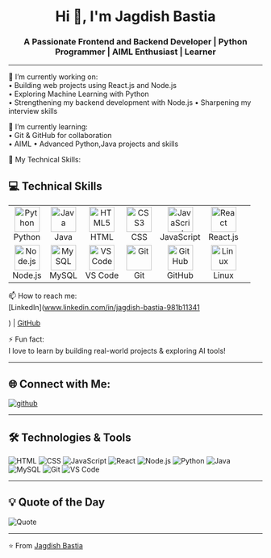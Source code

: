 <h1 align="center">Hi 👋, I'm Jagdish Bastia</h1>
<h3 align="center">A Passionate Frontend and Backend Developer | Python Programmer | AIML Enthusiast | Learner</h3>

---

🔭 I’m currently working on:  
• Building web projects using React.js and Node.js  
• Exploring Machine Learning with Python  
• Strengthening my backend development with Node.js
• Sharpening my interview skills


🌱 I’m currently learning:  
• Git & GitHub for collaboration  
• AIML
• Advanced Python,Java projects and skills

💬 My Technical Skills:  
<h2>💻 Technical Skills</h2>

<table>
  <tr>
    <td align="center">
      <img src="https://cdn.jsdelivr.net/gh/tandpfun/skill-icons/icons/Python-Dark.svg" height="50" alt="Python"/><br/>Python
    </td>
    <td align="center">
      <img src="https://cdn.jsdelivr.net/gh/tandpfun/skill-icons/icons/Java-Dark.svg" height="50" alt="Java"/><br/>Java
    </td>
    <td align="center">
      <img src="https://cdn.jsdelivr.net/gh/tandpfun/skill-icons/icons/HTML.svg" height="50" alt="HTML5"/><br/>HTML
    </td>
    <td align="center">
      <img src="https://cdn.jsdelivr.net/gh/tandpfun/skill-icons/icons/CSS.svg" height="50" alt="CSS3"/><br/>CSS
    </td>
    <td align="center">
      <img src="https://cdn.jsdelivr.net/gh/tandpfun/skill-icons/icons/JavaScript.svg" height="50" alt="JavaScript"/><br/>JavaScript
    </td>
    <td align="center">
      <img src="https://cdn.jsdelivr.net/gh/tandpfun/skill-icons/icons/React-Dark.svg" height="50" alt="React"/><br/>React.js
    </td>
  </tr>
  <tr>
    <td align="center">
      <img src="https://cdn.jsdelivr.net/gh/tandpfun/skill-icons/icons/NodeJS-Dark.svg" height="50" alt="Node.js"/><br/>Node.js
    </td>
    <td align="center">
      <img src="https://cdn.jsdelivr.net/gh/tandpfun/skill-icons/icons/MySQL-Dark.svg" height="50" alt="MySQL"/><br/>MySQL
    </td>
    <td align="center">
      <img src="https://cdn.jsdelivr.net/gh/tandpfun/skill-icons/icons/VSCode-Light.svg" height="50" alt="VS Code"/><br/>VS Code
    </td>
    <td align="center">
      <img src="https://cdn.jsdelivr.net/gh/tandpfun/skill-icons/icons/Git.svg" height="50" alt="Git"/><br/>Git
    </td>
    <td align="center">
      <img src="https://cdn.jsdelivr.net/gh/tandpfun/skill-icons/icons/Github-Dark.svg" height="50" alt="GitHub"/><br/>GitHub
    </td>
    <td align="center">
      <img src="https://cdn.jsdelivr.net/gh/tandpfun/skill-icons/icons/Linux-Dark.svg" height="50" alt="Linux"/><br/>Linux
       <td align="center">
    </td>
  </tr>
</table>

📫 How to reach me:  
[LinkedIn](www.linkedin.com/in/jagdish-bastia-981b11341

) | [GitHub](https://github.com/JagdishBastia)

⚡ Fun fact:  
I love to learn by building real-world projects & exploring AI tools!

---

## 🌐 Connect with Me:
<p align="left">
  <a href="www.linkedin.com/in/jagdish-bastia-981b11341

" target="blank"><img align="center" src="https://img.shields.io/badge/LinkedIn-blue?style=flat-square&logo=linkedin" alt="linkedin" /></a>
  <a href="https://github.com/YOUR_USERNAME" target="blank"><img align="center" src="https://img.shields.io/badge/GitHub-100000?style=flat-square&logo=github&logoColor=white" alt="github" /></a>
</p>

---

## 🛠️ Technologies & Tools

![HTML](https://img.shields.io/badge/-HTML5-orange?style=flat&logo=html5)
![CSS](https://img.shields.io/badge/-CSS3-blue?style=flat&logo=css3)
![JavaScript](https://img.shields.io/badge/-JavaScript-yellow?style=flat&logo=javascript)
![React](https://img.shields.io/badge/-React-blue?style=flat&logo=react)
![Node.js](https://img.shields.io/badge/-Node.js-green?style=flat&logo=node.js)
![Python](https://img.shields.io/badge/-Python-blue?style=flat&logo=python)
![Java](https://img.shields.io/badge/-Java-red?style=flat&logo=java)
![MySQL](https://img.shields.io/badge/-MySQL-blue?style=flat&logo=mysql)
![Git](https://img.shields.io/badge/-Git-orange?style=flat&logo=git)
![VS Code](https://img.shields.io/badge/-VS%20Code-blue?style=flat&logo=visual-studio-code)

---
## 💡 Quote of the Day
![Quote](https://quotes-github-readme.vercel.app/api?type=horizontal&theme=tokyonight)

---

⭐️ From [Jagdish Bastia](https://github.com/JagdishBastia)
